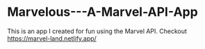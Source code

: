 # Marvelous---A-Marvel-API-App

This is an app I created for fun using the Marvel API. Checkout https://marvel-land.netlify.app/

